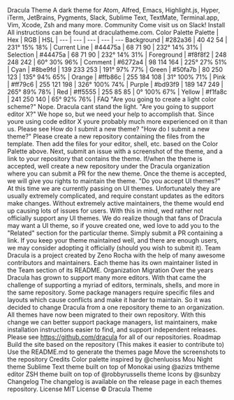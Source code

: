 Dracula Theme A dark theme for Atom, Alfred, Emacs, Highlight.js, Hyper, iTerm, JetBrains, Pygments, Slack, Sublime Text, TextMate, Terminal.app, Vim, Xcode, Zsh and many more. Community Come visit us on Slack! Install All instructions can be found at draculatheme.com. Color Palette Palette | Hex | RGB | HSL | --- | --- | --- | --- | --- Background | #282a36 | 40 42 54 | 231° 15% 18% | Current Line | #44475a | 68 71 90 | 232° 14% 31% | Selection | #44475a | 68 71 90 | 232° 14% 31% | Foreground | #f8f8f2 | 248 248 242 | 60° 30% 96% | Comment | #6272a4 | 98 114 164 | 225° 27% 51% | Cyan | #8be9fd | 139 233 253 | 191° 97% 77% | Green | #50fa7b | 80 250 123 | 135° 94% 65% | Orange | #ffb86c | 255 184 108 | 31° 100% 71% | Pink | #ff79c6 | 255 121 198 | 326° 100% 74% | Purple | #bd93f9 | 189 147 249 | 265° 89% 78% | Red | #ff5555 | 255 85 85 | 0° 100% 67% | Yellow | #f1fa8c | 241 250 140 | 65° 92% 76% | FAQ "Are you going to create a light color scheme?" Nope. Dracula cant stand the light. "Are you going to support editor X?" We hope so, but we need your help to accomplish that. Since youre using code editor X youre probably much more experienced on it than us. Please see How do I submit a new theme? "How do I submit a new theme?" Please create a new repository containing the files from the template. Then add the files for your editor, shell, etc. based on the Color Palette above. Next, submit an issue with a screenshot of the theme, and a link to your repository that contains the theme. If/when the theme is accepted, well create a new repository under the Dracula organization where you can submit a PR for the new theme. Once the theme is accepted, we will give you rights to maintain the theme. "Do you accept UI themes?" At this time we are currently passing on UI themes. Unfortunately they are usually extremely complicated, and require constant updates as the editors make changes. Without extremely active maintainers, the theme would end up causing lots of issues for users. With this in mind, wed rather not officially support any UI themes. We do realize though that fans of Dracula may want a UI theme, so if youve created one, wed love to add you to the "Related" section for the particular theme. Simply submit a PR containing a link. If you keep your theme maintained well, and there are enough users, we may consider adopting it officially (should you wish to submit it). Team Dracula is a project created by Zeno Rocha with the help of many awesome contributors and maintainers. Each theme has its own maintainer listed in the Team section of its README. Organization Migration Over the years Dracula has grown to support many more editors. With that came the challenge of supporting a myriad of editors, terminals, shells, and more in the same repository. Some package managers require specific files and layouts which cause conflicts and make it harder to maintain. So it was decided to change Dracula from a one repository theme to an organization. All themes have now been migrated to their own repository. With this change we can better support package managers, list maintainers, make installation instructions easier to find, and support independent releases. Please see https://github.com/dracula for all of our repositories. Roadmap Build the site based on the repository (This makes it easier to contribute to) Use the README.md to generate the themes page Move the screenshots to the repository Credits Color palette inspired by @chenluoiss Mou Night theme Sublime Text theme built on top of Monokai using @azizs tmtheme editor ZSH theme built on top of @robbyrussells theme Icons by @sunbzy Changelog The changelog is available on the release page in each themes repository. License MIT License © Dracula Theme